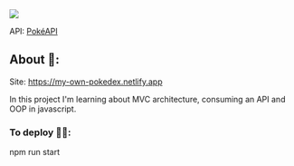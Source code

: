 <img src='http://i.imgur.com/1jBybmE.png'>

API: <a href='https://pokeapi.co'>PokéAPI</a>

## About 💬:
Site: https://my-own-pokedex.netlify.app
<p>In this project I'm learning about MVC architecture, consuming an API and OOP in javascript.</p>

### To deploy 👨‍💻:
npm run start

